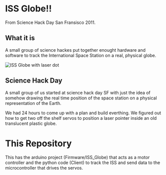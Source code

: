 # ISS Globe!!

From Science Hack Day San Fransisco 2011.

## What it is

A small group of science hackes put together enought hardware and software to 
track the International Space Station on a real, physical globe.

![ISS Globe with laser dot](http://p.twimg.com/AeKnTvvCEAE-4qH.jpg "ISS Globe with laser dot")

## Science Hack Day

A small group of us started at science hack day SF with just the idea of somehow 
drawing the real time position of the space station on a physical representation 
of the Earth.

We had 24 hours to come up with a plan and build everthing. We figured out how 
to get two off the shelf servos to position a laser pointer inside an old 
translucent plastic globe.

# This Repository

This has the arduino project (Firmware/ISS_Globe) that acts as a motor 
controller and the python code (Client) to track the ISS and send data to the 
microcontroller that drives the servos.
